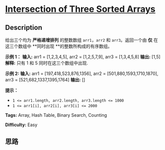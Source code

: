 # [Intersection of Three Sorted Arrays][title]

## Description

给出三个均为 **严格递增排列** 的整数数组 `arr1`，`arr2` 和 `arr3`。返回一个由  **仅** 在这三个数组中  **同时出现
**的整数所构成的有序数组。



**示例 1：**
            **输入:** arr1 = [1,2,3,4,5], arr2 = [1,2,5,7,9], arr3 = [1,3,4,5,8]    **输出:** [1,5]    **解释:** 只有 1 和 5 同时在这三个数组中出现.    

**示例 2:**
            **输入:** arr1 = [197,418,523,876,1356], arr2 = [501,880,1593,1710,1870], arr3 = [521,682,1337,1395,1764]    **输出:** []    



**提示：**

  * `1 <= arr1.length, arr2.length, arr3.length <= 1000`
  * `1 <= arr1[i], arr2[i], arr3[i] <= 2000`


**Tags:** Array, Hash Table, Binary Search, Counting

**Difficulty:** Easy

## 思路

[title]: https://leetcode-cn.com/problems/intersection-of-three-sorted-arrays
